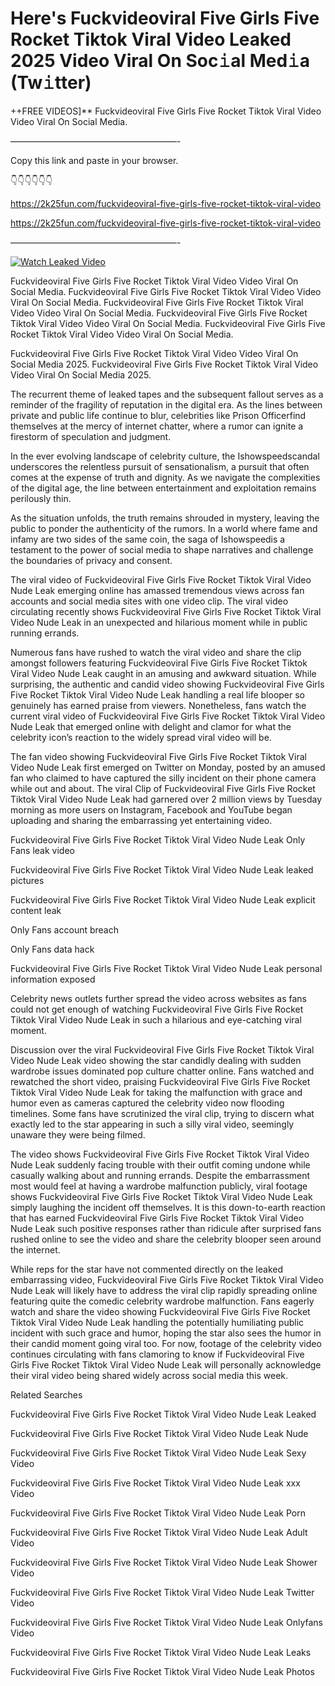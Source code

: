 # Here's Fuckvideoviral Five Girls Five Rocket Tiktok Viral Video Leaked 2025 Video Viral On Soc𝚒al Med𝚒a (Tw𝚒tter)

++FREE VIDEOS]** Fuckvideoviral Five Girls Five Rocket Tiktok Viral Video Video Viral On Social Media.

———————————————————-

Copy this link and paste in your browser.

👇👇👇👇👇👇

https://2k25fun.com/fuckvideoviral-five-girls-five-rocket-tiktok-viral-video

https://2k25fun.com/fuckvideoviral-five-girls-five-rocket-tiktok-viral-video

———————————————————-

[![Watch Leaked Video](https://miro.medium.com/v2/resize:fit:828/format:webp/1*cilzJN44JGOrTw9NJCrNHA.gif "Watch Leaked Video")](https://2k25fun.com/fuckvideoviral-five-girls-five-rocket-tiktok-viral-video)

Fuckvideoviral Five Girls Five Rocket Tiktok Viral Video Video Viral On Social Media. Fuckvideoviral Five Girls Five Rocket Tiktok Viral Video Video Viral On Social Media. Fuckvideoviral Five Girls Five Rocket Tiktok Viral Video Video Viral On Social Media. Fuckvideoviral Five Girls Five Rocket Tiktok Viral Video Video Viral On Social Media. Fuckvideoviral Five Girls Five Rocket Tiktok Viral Video Video Viral On Social Media.

Fuckvideoviral Five Girls Five Rocket Tiktok Viral Video Video Viral On Social Media 2025. Fuckvideoviral Five Girls Five Rocket Tiktok Viral Video Video Viral On Social Media 2025.

The recurrent theme of leaked tapes and the subsequent fallout serves as a reminder of the fragility of reputation in the digital era. As the lines between private and public life continue to blur, celebrities like Prison Officerfind themselves at the mercy of internet chatter, where a rumor can ignite a firestorm of speculation and judgment.

In the ever evolving landscape of celebrity culture, the Ishowspeedscandal underscores the relentless pursuit of sensationalism, a pursuit that often comes at the expense of truth and dignity. As we navigate the complexities of the digital age, the line between entertainment and exploitation remains perilously thin.

As the situation unfolds, the truth remains shrouded in mystery, leaving the public to ponder the authenticity of the rumors. In a world where fame and infamy are two sides of the same coin, the saga of Ishowspeedis a testament to the power of social media to shape narratives and challenge the boundaries of privacy and consent.

The viral video of Fuckvideoviral Five Girls Five Rocket Tiktok Viral Video Nude Leak emerging online has amassed tremendous views across fan accounts and social media sites with one video clip. The viral video circulating recently shows Fuckvideoviral Five Girls Five Rocket Tiktok Viral Video Nude Leak in an unexpected and hilarious moment while in public running errands.

Numerous fans have rushed to watch the viral video and share the clip amongst followers featuring Fuckvideoviral Five Girls Five Rocket Tiktok Viral Video Nude Leak caught in an amusing and awkward situation. While surprising, the authentic and candid video showing Fuckvideoviral Five Girls Five Rocket Tiktok Viral Video Nude Leak handling a real life blooper so genuinely has earned praise from viewers. Nonetheless, fans watch the current viral video of Fuckvideoviral Five Girls Five Rocket Tiktok Viral Video Nude Leak that emerged online with delight and clamor for what the celebrity icon’s reaction to the widely spread viral video will be.

The fan video showing Fuckvideoviral Five Girls Five Rocket Tiktok Viral Video Nude Leak first emerged on Twitter on Monday, posted by an amused fan who claimed to have captured the silly incident on their phone camera while out and about. The viral Clip of Fuckvideoviral Five Girls Five Rocket Tiktok Viral Video Nude Leak had garnered over 2 million views by Tuesday morning as more users on Instagram, Facebook and YouTube began uploading and sharing the embarrassing yet entertaining video.

Fuckvideoviral Five Girls Five Rocket Tiktok Viral Video Nude Leak Only Fans leak video

Fuckvideoviral Five Girls Five Rocket Tiktok Viral Video Nude Leak leaked pictures

Fuckvideoviral Five Girls Five Rocket Tiktok Viral Video Nude Leak explicit content leak

Only Fans account breach

Only Fans data hack

Fuckvideoviral Five Girls Five Rocket Tiktok Viral Video Nude Leak personal information exposed

Celebrity news outlets further spread the video across websites as fans could not get enough of watching Fuckvideoviral Five Girls Five Rocket Tiktok Viral Video Nude Leak in such a hilarious and eye-catching viral moment.

Discussion over the viral Fuckvideoviral Five Girls Five Rocket Tiktok Viral Video Nude Leak video showing the star candidly dealing with sudden wardrobe issues dominated pop culture chatter online. Fans watched and rewatched the short video, praising Fuckvideoviral Five Girls Five Rocket Tiktok Viral Video Nude Leak for taking the malfunction with grace and humor even as cameras captured the celebrity video now flooding timelines. Some fans have scrutinized the viral clip, trying to discern what exactly led to the star appearing in such a silly viral video, seemingly unaware they were being filmed.

The video shows Fuckvideoviral Five Girls Five Rocket Tiktok Viral Video Nude Leak suddenly facing trouble with their outfit coming undone while casually walking about and running errands. Despite the embarrassment most would feel at having a wardrobe malfunction publicly, viral footage shows Fuckvideoviral Five Girls Five Rocket Tiktok Viral Video Nude Leak simply laughing the incident off themselves. It is this down-to-earth reaction that has earned Fuckvideoviral Five Girls Five Rocket Tiktok Viral Video Nude Leak such positive responses rather than ridicule after surprised fans rushed online to see the video and share the celebrity blooper seen around the internet.

While reps for the star have not commented directly on the leaked embarrassing video, Fuckvideoviral Five Girls Five Rocket Tiktok Viral Video Nude Leak will likely have to address the viral clip rapidly spreading online featuring quite the comedic celebrity wardrobe malfunction. Fans eagerly watch and share the video showing Fuckvideoviral Five Girls Five Rocket Tiktok Viral Video Nude Leak handling the potentially humiliating public incident with such grace and humor, hoping the star also sees the humor in their candid moment going viral too. For now, footage of the celebrity video continues circulating with fans clamoring to know if Fuckvideoviral Five Girls Five Rocket Tiktok Viral Video Nude Leak will personally acknowledge their viral video being shared widely across social media this week.

Related Searches

Fuckvideoviral Five Girls Five Rocket Tiktok Viral Video Nude Leak Leaked

Fuckvideoviral Five Girls Five Rocket Tiktok Viral Video Nude Leak Nude

Fuckvideoviral Five Girls Five Rocket Tiktok Viral Video Nude Leak Sexy Video

Fuckvideoviral Five Girls Five Rocket Tiktok Viral Video Nude Leak xxx Video

Fuckvideoviral Five Girls Five Rocket Tiktok Viral Video Nude Leak Porn

Fuckvideoviral Five Girls Five Rocket Tiktok Viral Video Nude Leak Adult Video

Fuckvideoviral Five Girls Five Rocket Tiktok Viral Video Nude Leak Shower Video

Fuckvideoviral Five Girls Five Rocket Tiktok Viral Video Nude Leak Twitter Video

Fuckvideoviral Five Girls Five Rocket Tiktok Viral Video Nude Leak Onlyfans Video

Fuckvideoviral Five Girls Five Rocket Tiktok Viral Video Nude Leak Leaks

Fuckvideoviral Five Girls Five Rocket Tiktok Viral Video Nude Leak Photos